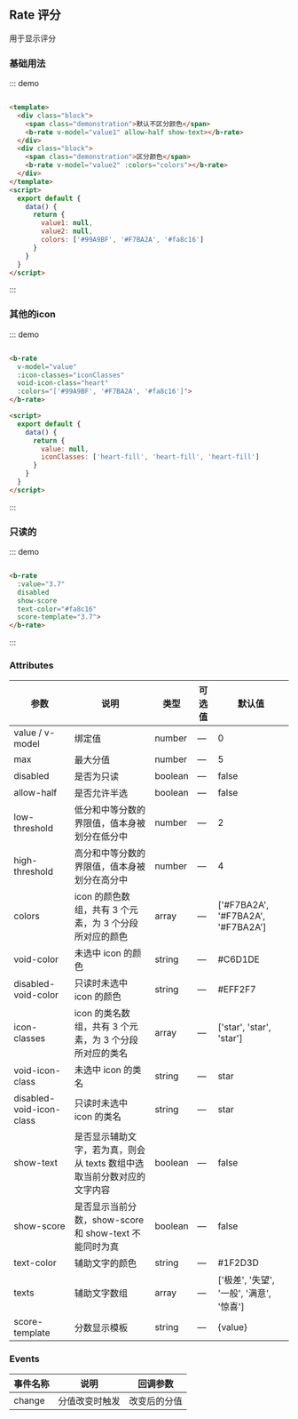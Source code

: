## Rate 评分

<template>
    <div class="global-anchor">
      <b-anchor :scroll-offset="100">
        <b-anchor-link href="#ji-chu-yong-fa" title="基础用法"></b-anchor-link>
        <b-anchor-link href="#qi-ta-deicon" title="其他的icon"></b-anchor-link>
        <b-anchor-link href="#zhi-du-de" title="只读的"></b-anchor-link>
        <b-anchor-link href="#attributes" title="Attributes"></b-anchor-link>
        <b-anchor-link href="#events" title="Events"></b-anchor-link>
      </b-anchor>
    </div>
</template>

用于显示评分

### 基础用法

::: demo

```html

<template>
  <div class="block">
    <span class="demonstration">默认不区分颜色</span>
    <b-rate v-model="value1" allow-half show-text></b-rate>
  </div>
  <div class="block">
    <span class="demonstration">区分颜色</span>
    <b-rate v-model="value2" :colors="colors"></b-rate>
  </div>
</template>
<script>
  export default {
    data() {
      return {
        value1: null,
        value2: null,
        colors: ['#99A9BF', '#F7BA2A', '#fa8c16']
      }
    }
  }
</script>
```

:::

### 其他的icon

::: demo

```html

<b-rate
  v-model="value"
  :icon-classes="iconClasses"
  void-icon-class="heart"
  :colors="['#99A9BF', '#F7BA2A', '#fa8c16']">
</b-rate>

<script>
  export default {
    data() {
      return {
        value: null,
        iconClasses: ['heart-fill', 'heart-fill', 'heart-fill']
      }
    }
  }
</script>
```

:::

### 只读的

::: demo

```html

<b-rate
  :value="3.7"
  disabled
  show-score
  text-color="#fa8c16"
  score-template="3.7">
</b-rate>
```

:::

### Attributes

| 参数      | 说明    | 类型      | 可选值       | 默认值   |
|---------- |-------- |---------- |-------------  |-------- |
| value / v-model | 绑定值 | number | — | 0 |
| max | 最大分值 | number | — | 5 |
| disabled | 是否为只读 | boolean | — | false |
| allow-half | 是否允许半选 | boolean | — | false |
| low-threshold | 低分和中等分数的界限值，值本身被划分在低分中 | number | — | 2 |
| high-threshold | 高分和中等分数的界限值，值本身被划分在高分中 | number | — | 4 |
| colors | icon 的颜色数组，共有 3 个元素，为 3 个分段所对应的颜色 | array | — | ['#F7BA2A', '#F7BA2A', '#F7BA2A'] |
| void-color | 未选中 icon 的颜色 | string | — | #C6D1DE |
| disabled-void-color | 只读时未选中 icon 的颜色 | string | — | #EFF2F7 |
| icon-classes | icon 的类名数组，共有 3 个元素，为 3 个分段所对应的类名 | array | — | ['star', 'star', 'star'] |
| void-icon-class | 未选中 icon 的类名 | string | — | star |
| disabled-void-icon-class | 只读时未选中 icon 的类名 | string | — | star |
| show-text | 是否显示辅助文字，若为真，则会从 texts 数组中选取当前分数对应的文字内容 | boolean | — | false |
| show-score | 是否显示当前分数，show-score 和 show-text 不能同时为真 | boolean | — | false |
| text-color | 辅助文字的颜色 | string | — | #1F2D3D |
| texts | 辅助文字数组 | array | — | ['极差', '失望', '一般', '满意', '惊喜'] |
| score-template | 分数显示模板 | string | — | {value} |

### Events

| 事件名称      | 说明    | 回调参数      |
|---------- |-------- |---------- |
| change | 分值改变时触发 | 改变后的分值 |
